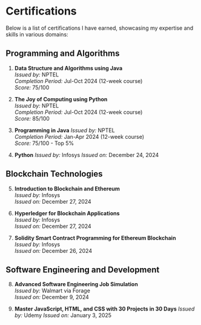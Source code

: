 # Certifications

Below is a list of certifications I have earned, showcasing my expertise and skills in various domains:

## Programming and Algorithms
1. **Data Structure and Algorithms using Java**  
   *Issued by:* NPTEL  
   *Completion Period:* Jul-Oct 2024 (12-week course)  
   *Score:* 75/100  

2. **The Joy of Computing using Python**  
   *Issued by:* NPTEL  
   *Completion Period:* Jul-Oct 2024 (12-week course)  
   *Score:* 85/100

3. **Programming in Java**
   *Issued by:* NPTEL  
   *Completion Period:* Jan-Apr 2024 (12-week course)  
   *Score:* 75/100 - Top 5%

4. **Python**
   *Issued by:* Infosys
   *Issued on:* December 24, 2024

## Blockchain Technologies
5. **Introduction to Blockchain and Ethereum**  
   *Issued by:* Infosys  
   *Issued on:* December 27, 2024  

6. **Hyperledger for Blockchain Applications**  
   *Issued by:* Infosys  
   *Issued on:* December 27, 2024  

7. **Solidity Smart Contract Programming for Ethereum Blockchain**  
   *Issued by:* Infosys  
   *Issued on:* December 26, 2024 

## Software Engineering and Development
8. **Advanced Software Engineering Job Simulation**  
   *Issued by:* Walmart via Forage  
   *Issued on:* December 9, 2024

9. **Master JavaScript, HTML, and CSS with 30 Projects in 30 Days**
   *Issued by:* Udemy
   *Issued on:* January 3, 2025
